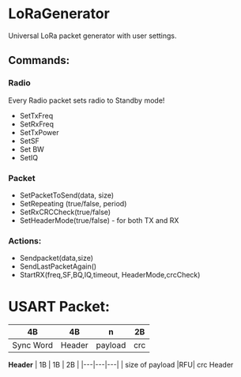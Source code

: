 # LoRaGenerator
Universal  LoRa packet generator with user settings.

## Commands:
### Radio
Every Radio packet sets radio to Standby mode!
- SetTxFreq
- SetRxFreq
- SetTxPower
- SetSF
- Set BW
- SetIQ
### Packet
- SetPacketToSend(data, size)
- SetRepeating (true/false, period)
- SetRxCRCCheck(true/false)
- SetHeaderMode(true/false) - for both TX and RX

### Actions:
- Sendpacket(data,size)
- SendLastPacketAgain()
- StartRX(freq,SF,BQ,IQ,timeout, HeaderMode,crcCheck)


# USART Packet:

| 4B  |  4B  |  n |  2B |
|---|---|---|---|
| Sync Word  |Header|  payload |  crc |

**Header**
| 1B  |  1B | 2B  | 
|---|---|---|
| size of payload  |RFU| crc Header  
